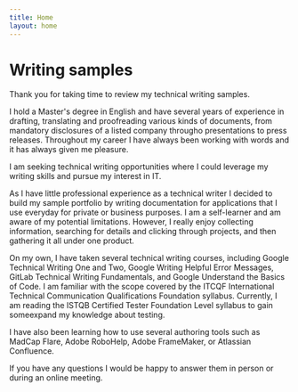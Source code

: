 ```yaml
---
title: Home
layout: home
---
```

# Writing samples

Thank you for taking time to review my technical writing samples.

I hold a Master's degree in English and have several years of experience in drafting, translating and proofreading various kinds of documents, from mandatory disclosures of a listed company througho presentations to press releases. Throughout my career I have always been working with words and it has always given me pleasure.

I am seeking technical writing opportunities where I could leverage my writing skills and pursue my interest in IT.

As I have little professional experience as a technical writer I decided to build my sample portfolio by writing documentation for applications that I use everyday for private or business purposes. I am a self-learner and am aware of my potential limitations. However, I really enjoy collecting information, searching for details and clicking through projects, and then gathering it all under one product.

On my own, I have taken several technical writing courses, including Google Technical Writing One and Two, Google Writing Helpful Error Messages, GitLab Technical Writing Fundamentals, and Google Understand the Basics of Code. I am familiar with the scope covered by the ITCQF International Technical Communication Qualifications Foundation syllabus. Currently, I am reading the ISTQB Certified Tester Foundation Level syllabus to gain someexpand my knowledge about testing.

I have also been learning how to use several authoring tools such as MadCap Flare, Adobe RoboHelp, Adobe FrameMaker, or Atlassian Confluence. 

If you have any questions I would be happy to answer them in person or during an online meeting.


